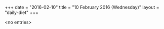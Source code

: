 +++
date = "2016-02-10"
title = "10 February 2016 (Wednesday)"
layout = "daily-diet"
+++

<p>&lt;no entries&gt;</p>